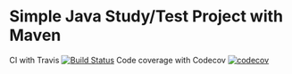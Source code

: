 # Simple Java Study/Test Project with Maven
CI with Travis [![Build Status](https://travis-ci.com/herdin/SimpleJava.svg?branch=master)](https://travis-ci.com/herdin/SimpleJava)
Code coverage with Codecov [![codecov](https://codecov.io/gh/herdin/SimpleJava/branch/master/graph/badge.svg)](https://codecov.io/gh/herdin/SimpleJava)
